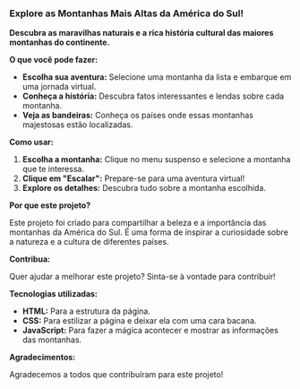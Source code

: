 ### **Explore as Montanhas Mais Altas da América do Sul!**

**Descubra as maravilhas naturais e a rica história cultural das maiores montanhas do continente.**

**O que você pode fazer:**

* **Escolha sua aventura:** Selecione uma montanha da lista e embarque em uma jornada virtual.
* **Conheça a história:** Descubra fatos interessantes e lendas sobre cada montanha.
* **Veja as bandeiras:** Conheça os países onde essas montanhas majestosas estão localizadas.

**Como usar:**

1. **Escolha a montanha:** Clique no menu suspenso e selecione a montanha que te interessa.
2. **Clique em "Escalar":** Prepare-se para uma aventura virtual!
3. **Explore os detalhes:** Descubra tudo sobre a montanha escolhida.

**Por que este projeto?**

Este projeto foi criado para compartilhar a beleza e a importância das montanhas da América do Sul. É uma forma de inspirar a curiosidade sobre a natureza e a cultura de diferentes países.

**Contribua:**

Quer ajudar a melhorar este projeto? Sinta-se à vontade para contribuir!

**Tecnologias utilizadas:**

* **HTML:** Para a estrutura da página.
* **CSS:** Para estilizar a página e deixar ela com uma cara bacana.
* **JavaScript:** Para fazer a mágica acontecer e mostrar as informações das montanhas.

**Agradecimentos:**

Agradecemos a todos que contribuíram para este projeto!

